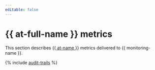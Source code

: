 ```yaml
---
editable: false
---
```


# {{ at-full-name }} metrics

This section describes [{{ at-name }}](../../audit-trails/) metrics delivered to {{ monitoring-name }}.

{% include [audit-trails](../../_includes/monitoring/metrics-ref/audit-trails.md) %}